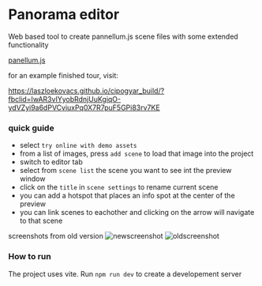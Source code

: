 # Panorama editor

Web based tool to create pannellum.js scene files with some extended functionality

[panellum.js](https://pannellum.org/)

for an example finished tour, visit: 

https://laszloekovacs.github.io/cipogyar_build/?fbclid=IwAR3vIYyobRdnjUuKgiqO-ydVZyi9a6dPVCviuxPq0X7R7puF5GPi83rv7KE 

### quick guide
- select `try online with demo assets`
- from a list of images, press `add scene` to load that image into the project
- switch to editor tab
- select from `scene list` the scene you want to see int the preview window
- click on the `title` in `scene settings` to rename current scene
- you can add a hotspot that places an info spot at the center of the preview
- you can link scenes to eachother and clicking on the arrow will navigate to that scene

screenshots from old version
![newscreenshot](./screenshots/Screenshot.png)
![oldscreenshot](./screenshots/Screenshot3.png)

### How to run

The project uses vite. Run `npm run dev` to create a developement server
